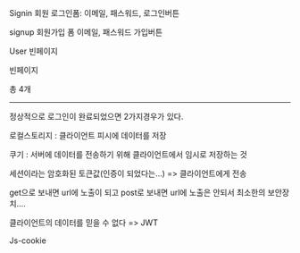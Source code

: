 Signin 회원 로그인폼: 이메일, 패스워드, 로그인버튼

signup 회원가입 폼 이메일, 패스워드 가입버튼



User 빈페이지

빈페이지



총 4개

----

정상적으로 로그인이 완료되었으면 2가지경우가 있다.

로컬스토리지 : 클라이언트 피시에 데이터를 저장

쿠기 : 서버에 데이터를 전송하기 위해 클라이언트에서 임시로 저장하는 것

세션이라는 암호화된 토큰값(인증이 되었다는...)  => 클라이언트에게 전송 



get으로 보내면 url에 노출이 되고 post로 보내면 url에 노출은 안되서 최소한의 보안장치....

클라이언트의 데이터를 믿을 수 없다 => JWT



Js-cookie